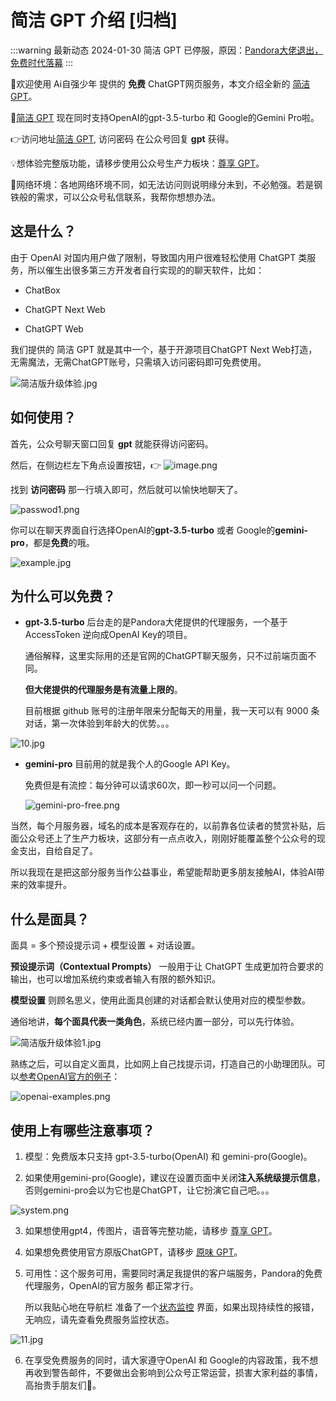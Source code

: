 # 简洁 GPT 介绍 [归档]

:::warning 最新动态 2024-01-30
简洁 GPT 已停服，原因：[Pandora大佬退出，免费时代落幕](/essay/Pandora-quit.md)
:::

🎉欢迎使用 Ai自强少年 提供的 **免费** ChatGPT网页服务，本文介绍全新的 [简洁GPT](https://simple.hugai.top)。

🎉[简洁 GPT](https://simple.hugai.top) 现在同时支持OpenAI的gpt-3.5-turbo 和 Google的Gemini Pro啦。

👉访问地址[简洁 GPT](https://simple.hugai.top), 访问密码 在公众号回复 **gpt** 获得。

💡想体验完整版功能，请移步使用公众号生产力板块：[尊享 GPT](/productivity/next.md)。

🚦网络环境：各地网络环境不同，如无法访问则说明缘分未到，不必勉强。若是钢铁般的需求，可以公众号私信联系，我帮你想想办法。

## 这是什么？

由于 OpenAI 对国内用户做了限制，导致国内用户很难轻松使用 ChatGPT 类服务，所以催生出很多第三方开发者自行实现的的聊天软件，比如：

- ChatBox

- ChatGPT Next Web

- ChatGPT Web

我们提供的 简洁 GPT 就是其中一个，基于开源项目ChatGPT Next Web打造，无需魔法，无需ChatGPT账号，只需填入访问密码即可免费使用。

![简洁版升级体验.jpg](simple/简洁版升级体验.jpg)

## 如何使用？

首先，公众号聊天窗口回复 **gpt** 就能获得访问密码。

然后，在侧边栏左下角点设置按钮，👉 ![image.png](simple/image.png)

找到 **访问密码** 那一行填入即可，然后就可以愉快地聊天了。

![passwod1.png](simple/passwod1.png)

你可以在聊天界面自行选择OpenAI的**gpt-3.5-turbo** 或者 Google的**gemini-pro**，都是**免费**的哦。

![example.jpg](simple/example.jpg)

## 为什么可以免费？

- **gpt-3.5-turbo** 后台走的是Pandora大佬提供的代理服务，一个基于AccessToken 逆向成OpenAI Key的项目。

    通俗解释，这里实际用的还是官网的ChatGPT聊天服务，只不过前端页面不同。

    **但大佬提供的代理服务是有流量上限的**。

    目前根据 github 账号的注册年限来分配每天的用量，我一天可以有 9000 条对话，第一次体验到年龄大的优势。。。

![10.jpg](simple/10.jpg)


- **gemini-pro** 目前用的就是我个人的Google API Key。

    免费但是有流控：每分钟可以请求60次，即一秒可以问一个问题。

    ![gemini-pro-free.png](simple/gemini-pro-free.png)

当然，每个月服务器，域名的成本是客观存在的，以前靠各位读者的赞赏补贴，后面公众号还上了生产力板块，这部分有一点点收入，刚刚好能覆盖整个公众号的现金支出，自给自足了。

所以我现在是把这部分服务当作公益事业，希望能帮助更多朋友接触AI，体验AI带来的效率提升。

## 什么是面具？

面具 = 多个预设提示词 + 模型设置 + 对话设置。

**预设提示词（Contextual Prompts）** 一般用于让 ChatGPT 生成更加符合要求的输出，也可以增加系统约束或者输入有限的额外知识。

**模型设置** 则顾名思义，使用此面具创建的对话都会默认使用对应的模型参数。

通俗地讲，**每个面具代表一类角色**，系统已经内置一部分，可以先行体验。

![简洁版升级体验1.jpg](simple/简洁版升级体验1.jpg)



熟练之后，可以自定义面具，比如网上自己找提示词，打造自己的小助理团队。可以[参考OpenAI官方的例子](https://platform.openai.com/examples)：

![openai-examples.png](simple/openai-examples.png)

## 使用上有哪些注意事项？

1. 模型：免费版本只支持 gpt-3.5-turbo(OpenAI) 和 gemini-pro(Google)。

2. 如果使用gemini-pro(Google)，建议在设置页面中关闭**注入系统级提示信息**，否则gemini-pro会以为它也是ChatGPT，让它扮演它自己吧。。。

![system.png](simple/system.png)

3. 如果想使用gpt4，传图片，语音等完整功能，请移步 [尊享 GPT](https://next.hugai.top)。

4. 如果想免费使用官方原版ChatGPT，请移步 [原味 GPT](https://pandora.hugai.top)。

5. 可用性：这个服务可用，需要同时满足我提供的客户端服务，Pandora的免费代理服务，OpenAI的官方服务 都正常才行。

    所以我贴心地在导航栏 准备了一个[状态监控](https://status.hugai.top) 界面，如果出现持续性的报错，无响应，请先查看免费服务监控状态。


![11.jpg](simple/11.jpg)

6. 在享受免费服务的同时，请大家遵守OpenAI 和 Google的内容政策，我不想再收到警告邮件，不要做出会影响到公众号正常运营，损害大家利益的事情，高抬贵手朋友们🤷。

